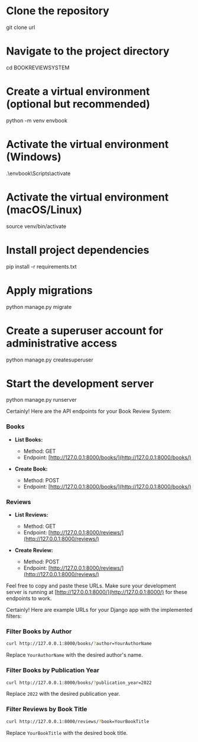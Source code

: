 # Clone the repository
git clone url

# Navigate to the project directory
cd BOOKREVIEWSYSTEM
# Create a virtual environment (optional but recommended)
python -m venv envbook

# Activate the virtual environment (Windows)
.\envbook\Scripts\activate

# Activate the virtual environment (macOS/Linux)
source venv/bin/activate

# Install project dependencies
pip install -r requirements.txt

# Apply migrations
python manage.py migrate

# Create a superuser account for administrative access
python manage.py createsuperuser

# Start the development server
python manage.py runserver

Certainly! Here are the API endpoints for your Book Review System:

### Books

- **List Books:**
  - Method: GET
  - Endpoint: [http://127.0.0.1:8000/books/](http://127.0.0.1:8000/books/)

- **Create Book:**
  - Method: POST
  - Endpoint: [http://127.0.0.1:8000/books/](http://127.0.0.1:8000/books/)

### Reviews

- **List Reviews:**
  - Method: GET
  - Endpoint: [http://127.0.0.1:8000/reviews/](http://127.0.0.1:8000/reviews/)

- **Create Review:**
  - Method: POST
  - Endpoint: [http://127.0.0.1:8000/reviews/](http://127.0.0.1:8000/reviews/)

Feel free to copy and paste these URLs. Make sure your development server is running at [http://127.0.0.1:8000/](http://127.0.0.1:8000/) for these endpoints to work.

Certainly! Here are example URLs for your Django app with the implemented filters:

### Filter Books by Author

```bash
curl http://127.0.0.1:8000/books/?author=YourAuthorName
```

Replace `YourAuthorName` with the desired author's name.

### Filter Books by Publication Year

```bash
curl http://127.0.0.1:8000/books/?publication_year=2022
```

Replace `2022` with the desired publication year.

### Filter Reviews by Book Title

```bash
curl http://127.0.0.1:8000/reviews/?book=YourBookTitle
```

Replace `YourBookTitle` with the desired book title.

